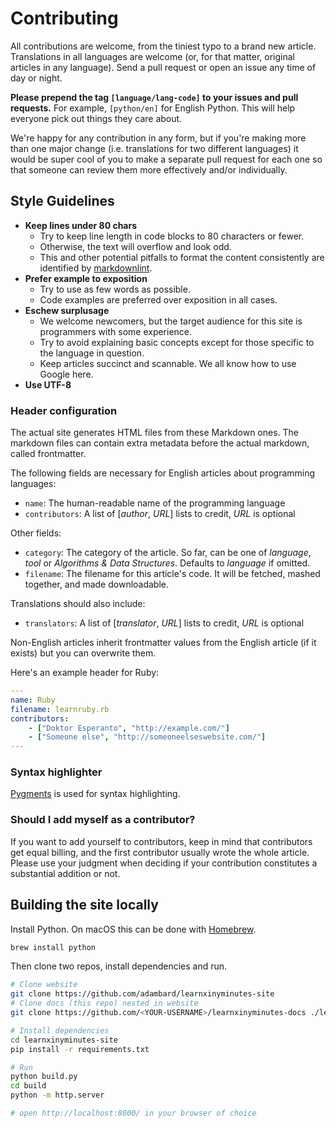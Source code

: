 # Contributing

All contributions are welcome, from the tiniest typo to a brand new article.
Translations in all languages are welcome (or, for that matter, original
articles in any language). Send a pull request or open an issue any time of day
or night.

**Please prepend the tag `[language/lang-code]` to your issues and pull
requests.** For example, `[python/en]` for English Python. This will help
everyone pick out things they care about.

We're happy for any contribution in any form, but if you're making more than one
major change (i.e. translations for two different languages) it would be super
cool of you to make a separate pull request for each one so that someone can
review them more effectively and/or individually.

## Style Guidelines

* **Keep lines under 80 chars**
   * Try to keep line length in code blocks to 80 characters or fewer.
   * Otherwise, the text will overflow and look odd.
   * This and other potential pitfalls to format the content consistently are
     identified by [markdownlint](https://github.com/markdownlint/markdownlint).
* **Prefer example to exposition**
   * Try to use as few words as possible.
   * Code examples are preferred over exposition in all cases.
* **Eschew surplusage**
   * We welcome newcomers, but the target audience for this site is programmers
     with some experience.
   * Try to avoid explaining basic concepts except for those specific to the
     language in question.
   * Keep articles succinct and scannable. We all know how to use Google here.
* **Use UTF-8**

### Header configuration

The actual site generates HTML files from these Markdown ones.
The markdown files can contain extra metadata before the actual markdown,
called frontmatter.

The following fields are necessary for English articles about programming
languages:

* `name`: The human-readable name of the programming language
* `contributors`: A list of [*author*, *URL*] lists to credit, *URL* is optional

Other fields:

* `category`: The category of the article. So far, can be one of *language*,
  *tool* or *Algorithms & Data Structures*. Defaults to *language* if omitted.
* `filename`: The filename for this article's code. It will be fetched, mashed
  together, and made downloadable.

Translations should also include:
* `translators`: A list of [*translator*, *URL*] lists to credit, *URL* is optional

Non-English articles inherit frontmatter values from the English article (if it exists)
but you can overwrite them.

Here's an example header for Ruby:

```yaml
---
name: Ruby
filename: learnruby.rb
contributors:
    - ["Doktor Esperanto", "http://example.com/"]
    - ["Someone else", "http://someoneelseswebsite.com/"]
---
```

### Syntax highlighter

[Pygments](https://pygments.org/languages/) is used for syntax highlighting.

### Should I add myself as a contributor?

If you want to add yourself to contributors, keep in mind that contributors get
equal billing, and the first contributor usually wrote the whole article. Please
use your judgment when deciding if your contribution constitutes a substantial
addition or not.

## Building the site locally

Install Python. On macOS this can be done with [Homebrew](https://brew.sh/).

```sh
brew install python
```

Then clone two repos, install dependencies and run.

```sh
# Clone website
git clone https://github.com/adambard/learnxinyminutes-site
# Clone docs (this repo) nested in website
git clone https://github.com/<YOUR-USERNAME>/learnxinyminutes-docs ./learnxinyminutes-site/source/docs/

# Install dependencies
cd learnxinyminutes-site
pip install -r requirements.txt

# Run
python build.py
cd build
python -m http.server

# open http://localhost:8000/ in your browser of choice
```
